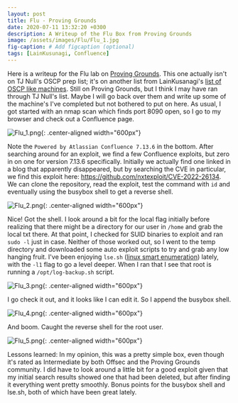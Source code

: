 ```yaml
---
layout: post
title: Flu - Proving Grounds
date: 2020-07-11 13:32:20 +0300
description: A Writeup of the Flu Box from Proving Grounds
image: /assets/images/Flu/Flu_1.jpg
fig-caption: # Add figcaption (optional)
tags: [LainKusunagi, Confluence]
---
```


Here is a writeup for the Flu lab on [Proving Grounds](https://www.offsec.com/labs/). This one actually isn't on TJ Null's OSCP prep list; it's on another list from LainKusanagi's [list of OSCP like machines](https://www.reddit.com/r/oscp/comments/1c8pzyz/lainkusanagi_list_of_oscp_like_machines/). Still on Proving Grounds, but I think I may have ran through TJ Null's list. Maybe I will go back over them and write up some of the machine's I've completed but not bothered to put on here. As usual, I got started with an nmap scan which finds port 8090 open, so I go to my browser and check out a Confluence page. 

![Flu_1.png](/images/Flu/Flu_1.png){: .center-aligned width="600px"}

Note the `Powered by Atlassian Confluence 7.13.6` in the bottom. After searching around for an exploit, we find a few Confluence exploits, but zero in on one for version 7.13.6 specifically. Initially we actually find one linked in a blog that apparently disappeared, but by searching the CVE in particular, we find this exploit here: https://github.com/nxtexploit/CVE-2022-26134. We can clone the repository, read the exploit, test the command with `id` and eventually using the busybox shell to get a reverse shell. 

![Flu_2.png](/images/Flu/Flu_2.png){: .center-aligned width="600px"}

Nice! Got the shell. I look around a bit for the local flag initially before realizing that there might be a directory for our user in `/home` and grab the local txt there. At that point, I checked for SUID binaries to exploit and ran `sudo -l` just in case. Neither of those worked out, so I went to the temp directory and downloaded some auto exploit scripts to try and grab any low hanging fruit. I've been enjoying `lse.sh` ([linux smart enumeration](https://github.com/diego-treitos/linux-smart-enumeration)) lately, with the `-l1` flag to go a level deeper. When I ran that I see that root is running a `/opt/log-backup.sh` script. 

![Flu_3.png](/images/Flu/Flu_3.png){: .center-aligned width="600px"}

I go check it out, and it looks like I can edit it. So I append the busybox shell.

![Flu_4.png](/images/Flu/Flu_4.png){: .center-aligned width="600px"}

And boom. Caught the reverse shell for the root user. 

![Flu_5.png](/images/Flu/Flu_5.png){: .center-aligned width="600px"}

Lessons learned: In my opinion, this was a pretty simple box, even though it's rated as Intermediate by both Offsec and the Proving Grounds community. I did have to look around a little bit for a good exploit given that my initial search results showed one that had been deleted, but after finding it everything went pretty smoothly. Bonus points for the busybox shell and lse.sh, both of which have been great lately. 

